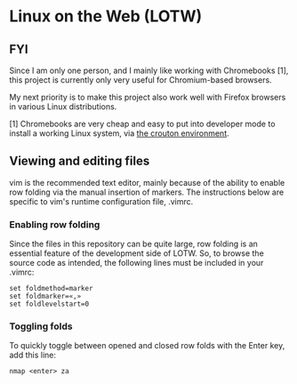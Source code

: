 # Linux on the Web (LOTW)

## FYI

Since I am only one person, and I mainly like working with Chromebooks [1], 
this project is currently only very useful for Chromium-based browsers.

My next priority is to make this project also work well with Firefox browsers in 
various Linux distributions.

[1] Chromebooks are very cheap and easy to put into developer mode to install a working
Linux system, via [the crouton environment](https://github.com/dnschneid/crouton).

## Viewing and editing files

vim is the recommended text editor, mainly because of the ability to 
enable row folding via the manual insertion of markers. The instructions below 
are specific to vim's runtime configuration file, .vimrc.

### Enabling row folding

Since the files in this repository can be quite large, row folding is an
essential feature of the development side of LOTW. So, to browse the source code
as intended, the following lines must be included in your .vimrc:

	set foldmethod=marker
	set foldmarker=«,»
	set foldlevelstart=0

### Toggling folds
To quickly toggle between opened and closed row folds with the Enter key, add this line:

	nmap <enter> za

